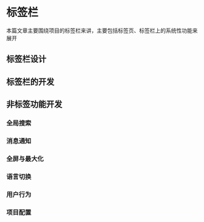# 标签栏

本篇文章主要围绕项目的标签栏来讲，主要包括标签页、标签栏上的系统性功能来展开

## 标签栏设计

## 标签栏的开发

## 非标签功能开发

### 全局搜索

### 消息通知

### 全屏与最大化

### 语言切换

### 用户行为

### 项目配置
